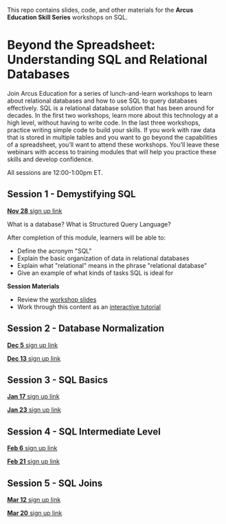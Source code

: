 This repo contains slides, code, and other materials for the **Arcus Education Skill Series** workshops on SQL. 

# Beyond the Spreadsheet: Understanding SQL and Relational Databases

Join Arcus Education for a series of lunch-and-learn workshops to learn about relational databases and how to use SQL to query databases effectively.  SQL is a relational database solution that has been around for decades. In the first two workshops, learn more about this technology at a high level, without having to write code. In the last three workshops, practice writing simple code to build your skills. If you work with raw data that is stored in multiple tables and you want to go beyond the capabilities of a spreadsheet, you’ll want to attend these workshops. You’ll leave these webinars with access to training modules that will help you practice these skills and develop confidence. 

All sessions are 12:00-1:00pm ET.

## Session 1 - Demystifying SQL

[**Nov 28** sign up link](https://events.teams.microsoft.com/event/a283d737-c606-40c3-85f4-74790a28b9a0@a6112416-07b0-41a5-9bb1-d146b575c975)

What is a database? What is Structured Query Language? 

After completion of this module, learners will be able to:

- Define the acronym "SQL"
- Explain the basic organization of data in relational databases
- Explain what "relational" means in the phrase "relational database"
- Give an example of what kinds of tasks SQL is ideal for

**Session Materials** 

- Review the [workshop slides](https://liascript.github.io/course/?https://raw.githubusercontent.com/arcus/arcus_skill_series_sql/main/demystifying_sql/demystifying_sql.md#1)
- Work through this content as an [interactive tutorial](https://bit.ly/DART_demystifying_sql)

## Session 2 - Database Normalization 

[**Dec 5** sign up link](https://events.teams.microsoft.com/event/3a45c503-b0c0-4a3f-ba83-f8fd5e45bbd7@a6112416-07b0-41a5-9bb1-d146b575c975)

[**Dec 13** sign up link](https://events.teams.microsoft.com/event/96f78e2d-2855-4937-b3f1-394af8acf73b@a6112416-07b0-41a5-9bb1-d146b575c975)

## Session 3 - SQL Basics

[**Jan 17** sign up link](https://events.teams.microsoft.com/event/9635606e-0765-4725-9413-a294cfad7f81@a6112416-07b0-41a5-9bb1-d146b575c975)

[**Jan 23** sign up link](https://events.teams.microsoft.com/event/65c10e68-f74b-4664-9de1-8520eb068bd2@a6112416-07b0-41a5-9bb1-d146b575c975)

## Session 4 - SQL Intermediate Level

[**Feb 6** sign up link](https://events.teams.microsoft.com/event/c3fc728e-9809-4910-9b31-8ca3859e2ad1@a6112416-07b0-41a5-9bb1-d146b575c975)

[**Feb 21** sign up link](https://events.teams.microsoft.com/event/dac5952f-1e4c-4226-8b48-9c2c1e77e254@a6112416-07b0-41a5-9bb1-d146b575c975)

## Session 5 - SQL Joins

[**Mar 12** sign up link](https://events.teams.microsoft.com/event/3b0842a5-d7ba-4292-a5e5-7bb47c9e6f13@a6112416-07b0-41a5-9bb1-d146b575c975)

[**Mar 20** sign up link](https://events.teams.microsoft.com/event/5323d936-a3b7-4e70-81ed-ae428c93df09@a6112416-07b0-41a5-9bb1-d146b575c975)